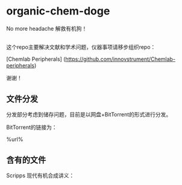 # organic-chem-doge
No more headache
解救有机狗！

## 

这个repo主要解决文献和学术问题，仪器事项请移步组织repo：

 [Chemlab Peripherals] (https://github.com/innovstrument/Chemlab-peripherals)

谢谢！

## 文件分发

分发部分考虑到储存问题，目前是以网盘+BitTorrent的形式进行分发。

BitTorrent的链接为：

  %url%
  

## 含有的文件

Scripps 现代有机合成讲义：


